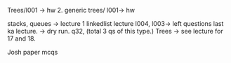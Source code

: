Trees/l001 -> hw
2. generic trees/ l001-> hw

stacks, queues -> lecture 1 
linkedlist lecture l004, l003-> left questions 
last ka lecture. -> dry run. q32, (total 3 qs of this type.)
Trees -> see lecture for 17 and 18.


Josh paper mcqs 
